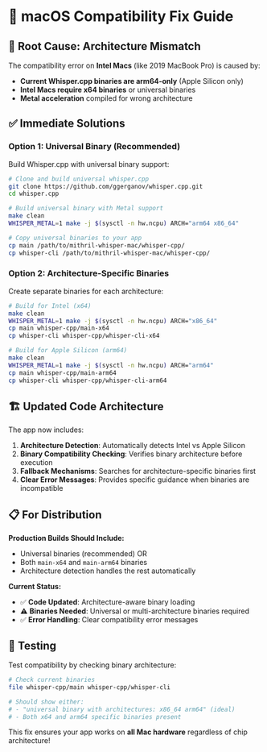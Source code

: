 # 🔧 **macOS Compatibility Fix Guide**

## 🚨 **Root Cause: Architecture Mismatch**

The compatibility error on **Intel Macs** (like 2019 MacBook Pro) is caused by:

- **Current Whisper.cpp binaries are arm64-only** (Apple Silicon only)
- **Intel Macs require x64 binaries** or universal binaries
- **Metal acceleration** compiled for wrong architecture

## ✅ **Immediate Solutions**

### **Option 1: Universal Binary (Recommended)**

Build Whisper.cpp with universal binary support:

```bash
# Clone and build universal whisper.cpp
git clone https://github.com/ggerganov/whisper.cpp.git
cd whisper.cpp

# Build universal binary with Metal support
make clean
WHISPER_METAL=1 make -j $(sysctl -n hw.ncpu) ARCH="arm64 x86_64"

# Copy universal binaries to your app
cp main /path/to/mithril-whisper-mac/whisper-cpp/
cp whisper-cli /path/to/mithril-whisper-mac/whisper-cpp/
```

### **Option 2: Architecture-Specific Binaries**

Create separate binaries for each architecture:

```bash
# Build for Intel (x64)
make clean
WHISPER_METAL=1 make -j $(sysctl -n hw.ncpu) ARCH="x86_64"
cp main whisper-cpp/main-x64
cp whisper-cli whisper-cpp/whisper-cli-x64

# Build for Apple Silicon (arm64)  
make clean
WHISPER_METAL=1 make -j $(sysctl -n hw.ncpu) ARCH="arm64"
cp main whisper-cpp/main-arm64
cp whisper-cli whisper-cpp/whisper-cli-arm64
```

## 🏗️ **Updated Code Architecture**

The app now includes:

1. **Architecture Detection**: Automatically detects Intel vs Apple Silicon
2. **Binary Compatibility Checking**: Verifies binary architecture before execution
3. **Fallback Mechanisms**: Searches for architecture-specific binaries first
4. **Clear Error Messages**: Provides specific guidance when binaries are incompatible

## 📋 **For Distribution**

**Production Builds Should Include:**
- Universal binaries (recommended) OR
- Both `main-x64` and `main-arm64` binaries
- Architecture detection handles the rest automatically

**Current Status:**
- ✅ **Code Updated**: Architecture-aware binary loading
- ⚠️ **Binaries Needed**: Universal or multi-architecture binaries required
- ✅ **Error Handling**: Clear compatibility error messages

## 🧪 **Testing**

Test compatibility by checking binary architecture:
```bash
# Check current binaries
file whisper-cpp/main whisper-cpp/whisper-cli

# Should show either:
# - "universal binary with architectures: x86_64 arm64" (ideal)
# - Both x64 and arm64 specific binaries present
```

This fix ensures your app works on **all Mac hardware** regardless of chip architecture!


